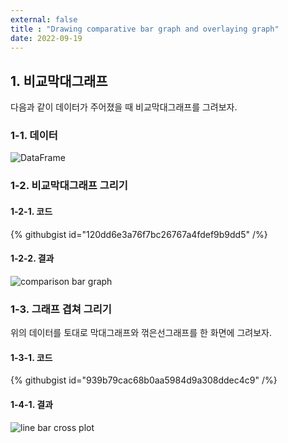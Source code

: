 ```yaml
---
external: false
title : "Drawing comparative bar graph and overlaying graph"
date: 2022-09-19
---
```


## 1. 비교막대그래프

다음과 같이 데이터가 주어졌을 때 비교막대그래프를 그려보자.  

### 1-1. 데이터

![DataFrame](/images/dataframe_example.png)

### 1-2. 비교막대그래프 그리기

#### 1-2-1. 코드

{% githubgist id="120dd6e3a76f7bc26767a4fdef9b9dd5" /%}

#### 1-2-2. 결과

![comparison bar graph](/images/comparison_bar_graph.png)

### 1-3. 그래프 겹쳐 그리기

위의 데이터를 토대로 막대그래프와 꺾은선그래프를 한 화면에 그려보자.  

#### 1-3-1. 코드

{% githubgist id="939b79cac68b0aa5984d9a308ddec4c9" /%}

#### 1-4-1. 결과

![line bar cross plot](/images/line_bar_cross_plot.png)
